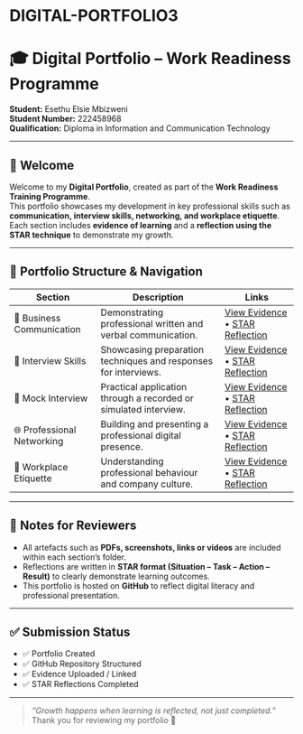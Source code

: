 # DIGITAL-PORTFOLIO3
# 🎓 Digital Portfolio – Work Readiness Programme  
**Student:** Esethu Elsie Mbizweni  
**Student Number:** 222458968  
**Qualification:** Diploma in Information and Communication Technology  

---

## 👋 Welcome

Welcome to my **Digital Portfolio**, created as part of the **Work Readiness Training Programme**.  
This portfolio showcases my development in key professional skills such as **communication, interview skills, networking, and workplace etiquette**.  
Each section includes **evidence of learning** and a **reflection using the STAR technique** to demonstrate my growth.

---

## 📂 Portfolio Structure & Navigation

| Section | Description | Links |
|--------|------------|-------|
| 💬 Business Communication | Demonstrating professional written and verbal communication. | [View Evidence](./Business-Communication/Evidence.md) • [STAR Reflection](./Business-Communication/Reflection-STAR.md) |
| 🎤 Interview Skills | Showcasing preparation techniques and responses for interviews. | [View Evidence](./Interview-Skills/Evidence.md) • [STAR Reflection](./Interview-Skills/Reflection-STAR.md) |
| 🎥 Mock Interview | Practical application through a recorded or simulated interview. | [View Evidence](./Mock-Interview/Evidence.md) • [STAR Reflection](./Mock-Interview/Reflection-STAR.md) |
| 🌐 Professional Networking | Building and presenting a professional digital presence. | [View Evidence](./Professional-Networking/Evidence.md) • [STAR Reflection](./Professional-Networking/Reflection-STAR.md) |
| 🤝 Workplace Etiquette | Understanding professional behaviour and company culture. | [View Evidence](./Workplace-Etiquette/Evidence.md) • [STAR Reflection](./Workplace-Etiquette/Reflection-STAR.md) |

---

## 📎 Notes for Reviewers

- All artefacts such as **PDFs, screenshots, links or videos** are included within each section’s folder.
- Reflections are written in **STAR format (Situation – Task – Action – Result)** to clearly demonstrate learning outcomes.
- This portfolio is hosted on **GitHub** to reflect digital literacy and professional presentation.

---

## ✅ Submission Status

- ✅ Portfolio Created
- ✅ GitHub Repository Structured
- ✅ Evidence Uploaded / Linked
- ✅ STAR Reflections Completed

---

> _“Growth happens when learning is reflected, not just completed.”_  
Thank you for reviewing my portfolio 🙌
